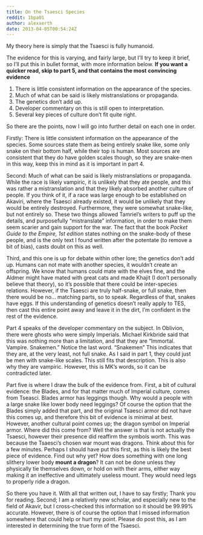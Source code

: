```yaml
---
title: On the Tsaesci Species
reddit: 1bpa01
author: alexxerth
date: 2013-04-05T00:54:24Z
---
```


My theory here is simply that the Tsaesci is fully humanoid.

The evidence for this is varying, and fairly large, but I’ll try to keep it
brief, so I’ll put this in bullet format, with more information below.
**If you want a quicker read, skip to part 5, and that contains the most**
**convincing evidence**

1. There is little consistent information on the appearance of the species.
1. Much of what can be said is likely mistranslations or propaganda.
1. The genetics don’t add up.
1. Developer commentary on this is still open to interpretation.
1. Several key pieces of culture don’t fit quite right.

So there are the points, now I will go into further detail on each one in order.

Firstly: There is little consistent information on the appearance of the
species. Some sources state them as being entirely snake like, some only snake
on their bottom half, while their top is human. Most sources are consistent that
they do have golden scales though, so they are snake-men in this way, keep this
in mind as it is important in part 4.

Second: Much of what can be said is likely mistranslations or propaganda. While
the race is likely vampiric, it is unlikely that they ate people, and this was
rather a mistranslation and that they likely absorbed another culture of people.
If you think of it, if a race was large enough to be established on Akaviri,
where the Tsaesci already existed, it would be unlikely that they would be
entirely destroyed. Furthermore, they were somewhat snake-like, but not entirely
so. These two things allowed Tamriel’s writers to puff up the details, and
purposefully “mistranslate” information, in order to make them seem scarier and
gain support for the war. The fact that the book *Pocket Guide to the Empire,
1st edition* states nothing on the snake-body of these people, and is the only
text I found written after the potentate (to remove a bit of bias), casts doubt
on this as well.

Third, and this one is up for debate within other lore; the genetics don’t add
up. Humans can not mate with another species, it wouldn’t create an offspring.
We know that humans could mate with the elves fine, and the Aldmer might have
mated with great cats and made Khajit (I don’t personally believe that theory),
so it’s possible that there could be inter-species relations. However, if the
Tsaesci are truly half-snake, or full snake, then there would be no… matching
parts, so to speak. Regardless of that, snakes have eggs. If this understanding
of genetics doesn’t really apply to TES, then cast this entire point away and
leave it in the dirt, I’m confident in the rest of the evidence.

Part 4 speaks of the developer commentary on the subject. In Oblivion, there
were ghosts who were simply Imperials. Michael Kirkbride said that this was
nothing more than a limitation, and that they are “Immortal. Vampire. Snakemen.”
Notice the last word. “Snakemen” This indicates that they are, at the very
least, not full snake. As I said in part 1, they could just be men with
snake-like scales. This still fits that description. This is also why they are
vampiric. However, this is MK’s words, so it can be contradicted later.

Part five is where I draw the bulk of the evidence from. First, a bit of
cultural evidence: the Blades, and for that matter much of Imperial culture,
comes from Tseasci. Blades armor has leggings though. Why would a people with a
large snake like lower body need leggings? Of course the option that the Blades
simply added that part, and the original Tsaesci armor did not have this comes
up, and therefore this bit of evidence is minimal at best. However, another
cultural point comes up; the dragon symbol on Imperial armor. Where did this
come from? Well the answer is that is not actually the Tsaesci, however their
presence did reaffirm the symbols worth. This was because the Tsaesci’s chosen
war mount was dragons. Think about this for a few minutes. Perhaps I should have
put this first, as this is likely the best piece of evidence. Find out why yet?
How does something with one long slithery lower body **mount a dragon**? It can
not be done unless they physically tie themselves down, or hold on with their
arms, either way making it an ineffective and ultimately useless mount. They
would need legs to properly ride a dragon.

So there you have it. With all that written out, I have to say firstly; Thank
you for reading. Second; I am a relatively new scholar, and especially new to
the field of Akavir, but I cross-checked this information so it should be 99.99%
accurate. However, there is of course the option that I missed information
somewhere that could help or hurt my point. Please do post this, as I am
interested in determining the true form of the Tsaesci.
